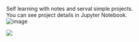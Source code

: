 Self learning with notes and serval simple projects.  
You can see project details in Jupyter Notebook.  
![image](https://github.com/XiongWT1024/2024/assets/157451162/c7377312-260f-46e3-a0c7-9fa16ce547dd)

![](https://komarev.com/ghpvc/?username=XiongWT1024&color=green)

<script type="text/javascript" id="clstr_globe" src="//clustrmaps.com/globe.js?d=GOvDnFRj8n5_HuPZK6pzUV22mLm-E9D3v1fWFImhP1E"></script>

